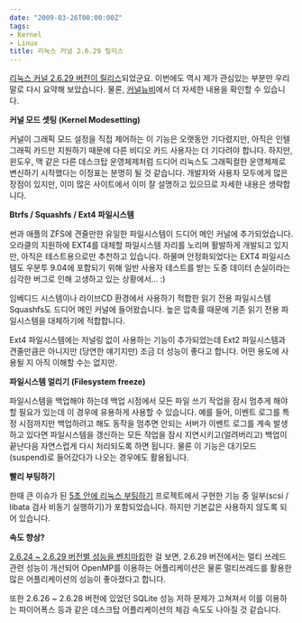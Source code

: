 ```yaml
---
date: "2009-03-26T00:00:00Z"
tags:
- Kernel
- Linux
title: 리눅스 커널 2.6.29 릴리스
---
```


[리눅스 커널 2.6.29 버전이 릴리스](http://lwn.net/Articles/325047/)되었군요. 이번에도 역시 제가 관심있는 부분만 우리말로 다시 요약해 보았습니다. 물론, [커널뉴비](http://kernelnewbies.org/Linux_2_6_29)에서 더 자세한 내용을 확인할 수 있습니다.

**커널 모드 셋팅 (Kernel Modesetting)**

커널이 그래픽 모드 설정을 직접 제어하는 이 기능은 오랫동안 기다렸지만, 아직은 인텔 그래픽 카드만 지원하기 때문에 다른 비디오 카드 사용자는 더 기다려야 합니다. 하지만, 윈도우, 맥 같은 다른 데스크탑 운영체제처럼 드디어 리눅스도 그래픽컬한 운영체제로 변신하기 시작했다는 이정표는 분명히 될 것 같습니다. 개발자와 사용자 모두에게 많은 장점이 있지만, 이미 많은 사이트에서 이미 잘 설명하고 있으므로 자세한 내용은 생략합니다.

**Btrfs / Squashfs / Ext4 파일시스템**

썬과 애플의 ZFS에 견줄만한 유일한 파일시스템이 드디어 메인 커널에 추가되었습니다. 오라클의 지원하에 EXT4를 대체할 파일시스템 자리를 노리며 활발하게 개발되고 있지만, 아직은 테스트용으로만 추천하고 있습니다. 하물며 안정화되었다는 EXT4 파일시스템도 우분투 9.04에 포함되기 위해 일반 사용자 테스트를 받는 도중 데이터 손실이라는 심각한 버그로 인해 고생하고 있는 상황에서... :)

임베디드 시스템이나 라이브CD 환경에서 사용하기 적합한 읽기 전용 파일시스템 Squashfs도 드디어 메인 커널에 들어왔습니다. 높은 압축률 때문에 기존 읽기 전용 파일시스템을 대체하기에 적합합니다.

Ext4 파일시스템에는 저널링 없이 사용하는 기능이 추가되었는데 Ext2 파일시스템과 견줄만큼은 아니지만 (당연한 얘기지만) 조금 더 성능이 좋다고 합니다. 어떤 용도에 사용될 지 아직 이해할 수는 없지만.

**파일시스템 얼리기 (Filesystem freeze)**

파일시스템을 백업해야 하는데 백업 시점에서 모든 파일 쓰기 작업을 잠시 멈추게 해야할 필요가 있는데 이 경우에 유용하게 사용할 수 있습니다. 예를 들어, 이벤트 로그를 특정 시점까지만 백업하려고 해도 동작을 멈추면 안되는 서버가 이벤트 로그를 계속 발생하고 있다면 파일시스템을 갱신하는 모든 작업을 잠시 지연시키고(얼려버리고) 백업이 끝난다음 자연스럽게 다시 처리되도록 하면 됩니다. 물론 이 기능은 대기모드(suspend)로 들어갔다가 나오는 경우에도 활용됩니다.

**빨리 부팅하기**

한때 큰 이슈가 된 [5초 안에 리눅스 부팅하기](http://lwn.net/Articles/299483/) 프로젝트에서 구현한 기능 중 일부(scsi / libata 검사 비동기 실행하기)가 포함되었습니다. 하지만 기본값은 사용하지 않도록 되어 있습니다.

**속도 향상?**

[2.6.24 ~ 2.6.29 버전별 성능을 벤치마킹](http://www.phoronix.com/scan.php?page=article&item=linux_2629_benchmarks)한 걸 보면, 2.6.29 버전에서는 멀티 쓰레드 관련 성능이 개선되어 OpenMP를 이용하는 어플리케이션은 물론 멀티쓰레드를 활용한 많은 어플리케이션의 성능이 좋아졌다고 합니다.

또한 2.6.26 ~ 2.6.28 버전에 있었던 SQLite 성능 저하 문제가 고쳐져서 이를 이용하는 파이어폭스 등과 같은 데스크탑 어플리케이션의 체감 속도도 나아질 것 같습니다.
